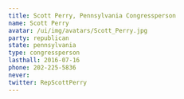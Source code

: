 ```yaml
---
title: Scott Perry, Pennsylvania Congressperson
name: Scott Perry
avatar: /ui/img/avatars/Scott_Perry.jpg
party: republican
state: pennsylvania
type: congressperson
lasthall: 2016-07-16
phone: 202-225-5836
never: 
twitter: RepScottPerry
---
```


